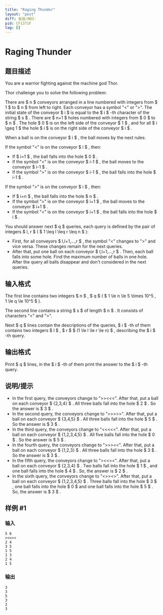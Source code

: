 ```yaml
---
title: "Raging Thunder"
layout: "post"
diff: 省选/NOI-
pid: CF1371F
tag: []
---
```


# Raging Thunder

## 题目描述

You are a warrior fighting against the machine god Thor.

Thor challenge you to solve the following problem:

There are $ n $ conveyors arranged in a line numbered with integers from $ 1 $ to $ n $ from left to right. Each conveyor has a symbol "&lt;" or "&gt;". The initial state of the conveyor $ i $ is equal to the $ i $ -th character of the string $ s $ . There are $ n+1 $ holes numbered with integers from $ 0 $ to $ n $ . The hole $ 0 $ is on the left side of the conveyor $ 1 $ , and for all $ i \geq 1 $ the hole $ i $ is on the right side of the conveyor $ i $ .

When a ball is on the conveyor $ i $ , the ball moves by the next rules:

If the symbol "&lt;" is on the conveyor $ i $ , then:

- If $ i=1 $ , the ball falls into the hole $ 0 $ .
- If the symbol "&lt;" is on the conveyor $ i-1 $ , the ball moves to the conveyor $ i-1 $ .
- If the symbol "&gt;" is on the conveyor $ i-1 $ , the ball falls into the hole $ i-1 $ .

If the symbol "&gt;" is on the conveyor $ i $ , then:

- If $ i=n $ , the ball falls into the hole $ n $ .
- If the symbol "&gt;" is on the conveyor $ i+1 $ , the ball moves to the conveyor $ i+1 $ .
- If the symbol "&lt;" is on the conveyor $ i+1 $ , the ball falls into the hole $ i $ .

You should answer next $ q $ queries, each query is defined by the pair of integers $ l, r $ ( $ 1 \leq l \leq r \leq n $ ):

- First, for all conveyors $ l,l+1,...,r $ , the symbol "&lt;" changes to "&gt;" and vice versa. These changes remain for the next queries.
- After that, put one ball on each conveyor $ l,l+1,...,r $ . Then, each ball falls into some hole. Find the maximum number of balls in one hole. After the query all balls disappear and don't considered in the next queries.

## 输入格式

The first line contains two integers $ n $ , $ q $ ( $ 1 \le n       \le 5 \times 10^5 , 1 \le q \le 10^5 $ ).

The second line contains a string $ s $ of length $ n $ . It consists of characters "&lt;" and "&gt;".

Next $ q $ lines contain the descriptions of the queries, $ i $ -th of them contains two integers $ l $ , $ r $ $ (1       \le l \le r \le n) $ , describing the $ i $ -th query.

## 输出格式

Print $ q $ lines, in the $ i $ -th of them print the answer to the $ i $ -th query.

## 说明/提示

- In the first query, the conveyors change to "&gt;&gt;&lt;&lt;&lt;". After that, put a ball on each conveyor $ \{2,3,4\} $ . All three balls fall into the hole $ 2 $ . So the answer is $ 3 $ .
- In the second query, the conveyors change to "&gt;&gt;&gt;&gt;&gt;". After that, put a ball on each conveyor $ \{3,4,5\} $ . All three balls fall into the hole $ 5 $ . So the answer is $ 3 $ .
- In the third query, the conveyors change to "&lt;&lt;&lt;&lt;&lt;". After that, put a ball on each conveyor $ \{1,2,3,4,5\} $ . All five balls fall into the hole $ 0 $ . So the answer is $ 5 $ .
- In the fourth query, the conveyors change to "&gt;&gt;&gt;&lt;&lt;". After that, put a ball on each conveyor $ \{1,2,3\} $ . All three balls fall into the hole $ 3 $ . So the answer is $ 3 $ .
- In the fifth query, the conveyors change to "&gt;&lt;&lt;&gt;&lt;". After that, put a ball on each conveyor $ \{2,3,4\} $ . Two balls fall into the hole $ 1 $ , and one ball falls into the hole $ 4 $ . So, the answer is $ 2 $ .
- In the sixth query, the conveyors change to "&lt;&gt;&gt;&lt;&gt;". After that, put a ball on each conveyor $ \{1,2,3,4,5\} $ . Three balls fall into the hole $ 3 $ , one ball falls into the hole $ 0 $ and one ball falls into the hole $ 5 $ . So, the answer is $ 3 $ .

## 样例 #1

### 输入

```
5 6
><>><
2 4
3 5
1 5
1 3
2 4
1 5
```

### 输出

```
3
3
5
3
2
3
```

